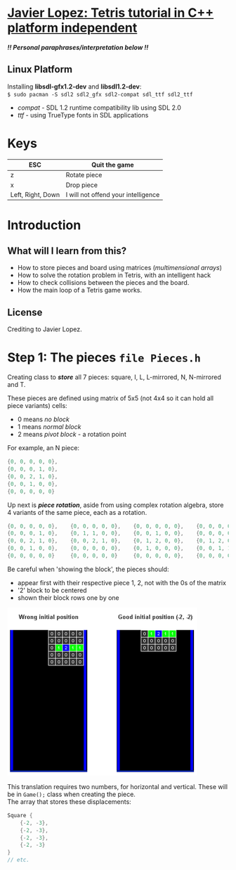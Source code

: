 # [Javier Lopez: Tetris tutorial in C++ platform independent](https://javilop.com/gamedev/tetris-tutorial-in-c-platform-independent-focused-in-game-logic-for-beginners/)

***!! Personal paraphrases/interpretation below !!***

## Linux Platform

Installing **libsdl-gfx1.2-dev** and **libsdl1.2-dev**:  
`$ sudo pacman -S sdl2 sdl2_gfx sdl2-compat sdl_ttf sdl2_ttf`  
- *compat* - SDL 1.2 runtime compatibility lib using SDL 2.0  
- *ttf*    - using TrueType fonts in SDL applications

# Keys
| ESC               | Quit the game                       |
|-------------------|-------------------------------------|
| z                 | Rotate piece                        |
| x                 | Drop piece                          |
| Left, Right, Down | I will not offend your intelligence |

# Introduction

## What will I learn from this?
- How to store pieces and board using matrices (*multimensional arrays*)
- How to solve the rotation problem in Tetris, with an intelligent hack
- How to check collisions between the pieces and the board.
- How the main loop of a Tetris game works.

## License
Crediting to Javier Lopez.

# Step 1: The pieces `file Pieces.h`
Creating class to ***store*** all 7 pieces: square, I, L, L-mirrored, N, N-mirrored and T.

These pieces are defined using matrix of 5x5 (not 4x4 so it can hold all piece variants) cells:  
- 0 means *no block*
- 1 means *normal block*
- 2 means *pivot block* - a rotation point

For example, an N piece:
``` c++
{0, 0, 0, 0, 0},
{0, 0, 0, 1, 0},
{0, 0, 2, 1, 0},
{0, 0, 1, 0, 0},
{0, 0, 0, 0, 0}
```

Up next is ***piece rotation***, aside from using complex rotation algebra, store 4 variants of the same piece, each as a rotation.
``` c++
{0, 0, 0, 0, 0},	{0, 0, 0, 0, 0},	{0, 0, 0, 0, 0},	{0, 0, 0, 0, 0},
{0, 0, 0, 1, 0},	{0, 1, 1, 0, 0},	{0, 0, 1, 0, 0},	{0, 0, 0, 0, 0},
{0, 0, 2, 1, 0},	{0, 0, 2, 1, 0},	{0, 1, 2, 0, 0},	{0, 1, 2, 0, 0},
{0, 0, 1, 0, 0},	{0, 0, 0, 0, 0},	{0, 1, 0, 0, 0},	{0, 0, 1, 1, 0},
{0, 0, 0, 0, 0} 	{0, 0, 0, 0, 0}		{0, 0, 0, 0, 0},	{0, 0, 0, 0, 0},
```

Be careful when 'showing the block', the pieces should:  
- appear first with their respective piece 1, 2, not with the 0s of the matrix
- '2' block to be centered
- shown their block rows one by one

![Good and Wrong initial position](./wrong_and_good_tetris_positions.png)

This translation requires two numbers, for horizontal and vertical. These will be in `Game();` class when creating the piece.  
The array that stores these displacements:  
```c++
Square {
	{-2, -3},
	{-2, -3},
	{-2, -3},
	{-2, -3}
}
// etc.
```

